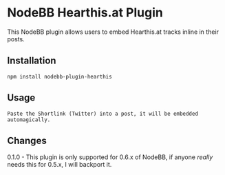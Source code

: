 # NodeBB Hearthis.at Plugin

This NodeBB plugin allows users to embed Hearthis.at tracks inline in their posts.

## Installation

    npm install nodebb-plugin-hearthis


## Usage

    Paste the Shortlink (Twitter) into a post, it will be embedded automagically.

## Changes

0.1.0 - This plugin is only supported for 0.6.x of NodeBB, if anyone *really* needs this for 0.5.x, I will backport it.